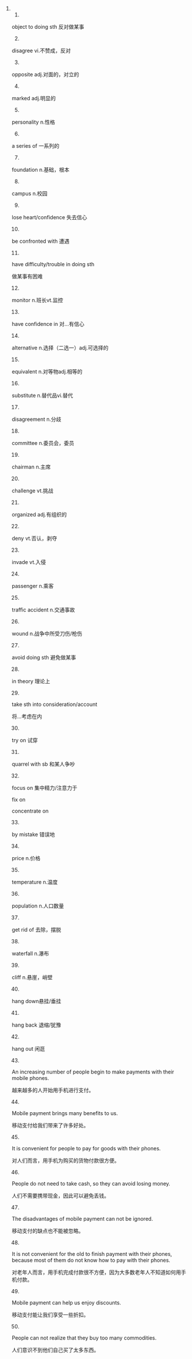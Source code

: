 1. 1.

   object to doing sth 反对做某事

   2.

   disagree vi.不赞成，反对

   3.

   opposite adj.对面的，对立的

   4.

   marked adj.明显的

   5.

   personality n.性格

   6.

   a series of 一系列的

   7.

   foundation n.基础，根本

   8.

   campus n.校园

   9.

   lose heart/confidence 失去信心

   10.

   be confronted with 遭遇

   11.

   have difficulty/trouble in doing sth

   做某事有困难

   12.

   monitor n.班长vt.监控 

   13.

   have confidence in 对...有信心

   14.

   alternative n.选择（二选一）adj.可选择的

   15.

   equivalent n.对等物adj.相等的

   16.

   substitute n.替代品vi.替代

   17.

   disagreement n.分歧

   18.

   committee n.委员会，委员

   19.

   chairman n.主席

   20.

   challenge vt.挑战

   21.

   organized adj.有组织的

   22.

   deny vt.否认，剥夺

   23.

   invade vt.入侵

   24.

   passenger n.乘客

   25.

   traffic accident n.交通事故

   26.

   wound n.战争中所受刀伤/枪伤

   27.

   avoid doing sth 避免做某事

   28.

   in theory 理论上

   29.

   take sth into consideration/account

   将...考虑在内

   30.

   try on 试穿

   31.

   quarrel with sb 和某人争吵

   32.

   focus on 集中精力/注意力于

   fix on

   concentrate on

   33.

   by mistake 错误地

   34.

   price n.价格

   35.

   temperature n.温度

   36.

   population n.人口数量

   37.

   get rid of 去除，摆脱

   38.

   waterfall n.瀑布 

   39.

   cliff n.悬崖，峭壁

   40.

   hang down悬挂/垂挂

   41.

   hang back 退缩/犹豫

   42.

   hang out 闲逛

   43.

   An increasing number of people begin to make payments with their mobile phones.

   越来越多的人开始用手机进行支付。

   44.

   Mobile payment brings many benefits to us.

   移动支付给我们带来了许多好处。

   45.

   It is convenient for people to pay for goods with their phones.

   对人们而言，用手机为购买的货物付款很方便。

   46.

   People do not need to take cash, so they can avoid losing money.

   人们不需要携带现金，因此可以避免丢钱。

   47.

   The disadvantages of mobile payment can not be ignored.

   移动支付的缺点也不能被忽略。

   48.

   It is not convenient for the old to finish payment with their phones, because most of them do not know how to pay with their phones.

   对老年人而言，用手机完成付款很不方便，因为大多数老年人不知道如何用手机付款。

   49.

   Mobile payment can help us enjoy discounts.

   移动支付能让我们享受一些折扣。

   50.

   People can not realize that they buy too many commodities.

   人们意识不到他们自己买了太多东西。